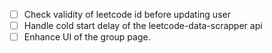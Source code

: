 - [ ] Check validity of leetcode id before updating user
- [ ] Handle cold start delay of the leetcode-data-scrapper api
- [ ] Enhance UI of the group page.
